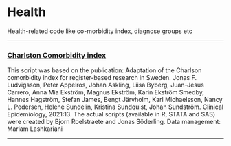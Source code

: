 # Health
Health-related code like co-morbidity index, diagnose groups etc

---

### [Charlston Comorbidity index](https://github.com/bjoroeKI/Charlson-comorbidity-index-revisited/tree/main)
This script was based on the publication:
Adaptation of the Charlson comorbidity index for register-based research in Sweden. 
Jonas F. Ludvigsson, Peter Appelros, Johan Askling, Liisa Byberg, Juan-Jesus Carrero, Anna Mia Ekström, Magnus Ekström, Karin Ekström Smedby, 
Hannes Hagström, Stefan James, Bengt Järvholm, Karl Michaelsson, Nancy L. Pedersen, Helene Sundelin, Kristina Sundquist, Johan Sundström. Clinical Epidemiology, 2021:13.
The actual scripts (available in R, STATA and SAS) were created by Bjorn Roelstraete and Jonas Söderling. Data management: Mariam Lashkariani

---
